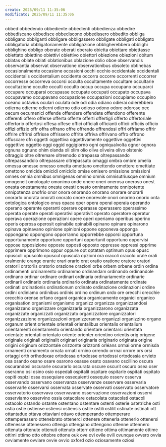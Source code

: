 ```yaml
---
creato: 2025/09/11 11:35:06
modificato: 2025/09/11 11:35:06
---
```

obbed
obbedendo
obbediente
obbedienti
obbedienza
obbedire
obbediscano
obbedisce
obbediscono
obbedissero
obbedito
obbliga
obbligano
obbliganti
obbligare
obbligassero
obbligate
obbligati
obbligato
obbligatoria
obbligatoriamente
obbligazione
obbligherebbero
obblighi
obblighino
obbligo
oberate
oberati
oberato
obietta
obiettare
obiettasse
obiettato
obiettino
obiettivi
obiettivo
obiettori
obiezione
obiezioni
obitum
oblatas
oblate
oblati
oblationibus
oblazione
oblio
oboe
observandis
observantia
observat
observatione
observationibus
obsoleto
obtinebas
occasionalmente
occasione
occasioni
occhi
occhio
occidentale
occidentali
occidentalis
occidentalium
occidente
occorra
occorre
occorrenti
occorrer
occorresse
occorreva
occorsi
occulta
occultamente
occultare
occultarle
occultazione
occulte
occulti
occulto
occup
occupa
occupano
occuparci
occupare
occuparsi
occupasse
occupate
occupati
occupato
occupava
occupavamo
occupavano
occupazione
occupazioni
occupiamo
occupino
oceano
octavius
oculari
oculata
ode
odi
odia
odiano
odierai
odierebbero
odierna
odierne
odierni
odierno
odio
odioso
odono
odore
odorose
oec
oecum
oecumenici
offende
offendere
offendete
offendono
offerente
offerenti
offero
offerse
offerta
offerte
offerti
offertigli
offerto
offertoriale
offertorio
offertosi
offesa
offese
offici
officiali
officianti
officii
officiis
officio
offizi
offizio
offr
offra
offrano
offre
offrendo
offrendosi
offri
offriamo
offrir
offrire
offrirsi
offrisse
offrissero
offrite
offriva
offrivano
offro
offrono
offuscare
ofn
oggetti
oggettiva
oggettivamente
oggettive
oggettivi
oggettivo
oggetto
oggi
oggid
oggigiorno
ogni
ogniqualvolta
ognor
ognora
ognuna
ognuno
ohim
olanda
oli
olim
olio
oliva
oliveira
olivo
olstenio
oltraggio
oltre
oltremare
oltremodo
oltrepassa
oltrepassando
oltrepassandolo
oltrepassare
oltrepassato
omaggi
ombra
ombre
omelia
omessa
omesse
omesso
ometta
omettano
omettendo
omettere
omettiate
omettono
omicida
omicidi
omicidio
omise
omisero
omissione
omissioni
omnes
omnia
omnibus
omnigenas
omnino
omnis
omnisutriusque
omnium
omogeneit
omologate
omonimo
onde
onere
oneri
onerosa
oneroso
onest
onesta
onestamente
oneste
onesti
onesto
onninamente
onnipotente
onnipotenza
onofrio
onor
onora
onorando
onorano
onorare
onorarli
onorarlo
onorata
onorati
onorato
onore
onorevole
onori
onorino
onorio
onta
ontologica
ontologico
onus
opaca
oper
opera
operai
operaia
operando
operano
operante
operanti
operare
operasse
operassero
operassimo
operata
operate
operati
operativi
operativit
operato
operatore
operatur
operava
operazione
operazioni
opere
operi
operiamo
operibus
operino
operis
operosa
operosit
opinabile
opinabili
opinano
opinare
opinarono
opinava
opinavano
opinione
opinioni
oppone
opponeva
opponga
oppongano
oppongono
opporranno
opporrebbe
opporsi
opportuna
opportunamente
opportune
opportuni
opportunit
opportuno
opporvisi
oppose
opposizione
opposte
opposti
opposto
oppresse
oppressi
opprime
opprimere
opprimono
oppur
oppure
opt
optatam
optimum
opus
opusc
opuscoli
opuscolo
opuscul
opuscula
opzioni
ora
oracoli
oracolo
orale
orali
oralmente
orange
orante
orari
orario
orat
oratio
oratione
oratore
oratori
oratorii
oratoriis
oratorio
orazione
orazioni
orbe
orbem
orbene
ordin
ordina
ordinamenti
ordinamento
ordinammo
ordinandam
ordinando
ordinandole
ordinano
ordinar
ordinare
ordinari
ordinaria
ordinariamente
ordinarie
ordinarii
ordinario
ordinarla
ordinarlo
ordinata
ordinatamente
ordinate
ordinati
ordinationis
ordinationum
ordinato
ordinazione
ordinazioni
ordine
ordini
ordiniamo
ordinibus
ordinis
ordino
ordinum
ordo
ore
orecchi
orecchie
orecchio
orense
orfano
organi
organica
organicamente
organici
organico
organisation
organismi
organismo
organizz
organizza
organizzandosi
organizzano
organizzare
organizzarla
organizzarono
organizzata
organizzate
organizzati
organizzato
organizzatore
organizzatori
organizzazione
organizzazioni
organizzeranno
organizzi
organizzino
organo
organum
orient
orientale
orientali
orientalibus
orientalis
orientalium
orientamenti
orientamento
orientando
orientare
orientarsi
orientata
orientate
orientati
orientato
oriente
orienter
orientino
orientis
orig
origene
originale
originali
originalit
originari
originaria
originario
originata
origine
origini
originum
orizzontale
orizzonte
orizzonti
orléans
ormai
orme
ormisda
ornamenti
ornamento
ornata
ornati
ornino
orrendo
orrnai
orrore
ors
orsi
ortaggi
orth
orthodoxae
ortodossa
ortodosse
ortodossi
ortodossia
orvieto
osa
osando
osano
osare
osarono
osasse
osato
osavano
oscillino
oscura
oscurandosi
oscurarle
oscurarlo
oscurata
oscure
oscurit
oscuro
osea
oser
oseranno
osi
osino
osio
ospedali
ospitalit
ospitare
ospitarle
ospitati
ospitato
ospiti
ospizi
ossa
ossequiare
ossequienti
ossequio
osserv
osserva
osservando
osservano
osservanza
osservanze
osservare
osservarla
osservarle
osservarsi
osservata
osservate
osservati
osservato
osservatore
osservatorio
osservava
osservavano
osservazione
osservazioni
osservi
osserviamo
osservino
ossia
ostacolare
ostacolata
ostacolati
ostacoli
ostacolo
ostando
ostante
ostentano
ostentare
ostenti
osterie
ostetriche
osti
ostia
ostie
ostiense
ostiensi
ostiensis
ostile
ostili
ostilit
ostinate
ostinati
ott
ottantadue
ottava
ottaviani
ottavo
ottemperando
ottemperare
ottemperassero
ottenebrato
ottenerci
ottenere
ottenerla
ottenerlo
ottenersi
ottenesse
ottenessero
ottenga
ottengano
ottengono
ottenne
ottennero
ottenuta
ottenute
ottenuti
ottenuto
otterr
ottiene
ottima
ottimamente
ottime
ottimi
ottimo
otto
ottobre
ottone
ouk
ove
ovi
ovile
ovili
ovunque
ovvero
ovvia
ovviamente
ovviare
ovvie
ovvio
oxford
ozio
oziosamente
oziosi